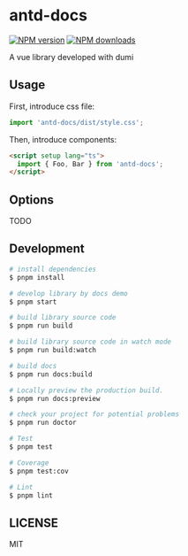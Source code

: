 # antd-docs

[![NPM version](https://img.shields.io/npm/v/antd-docs.svg?style=flat)](https://npmjs.org/package/antd-docs)
[![NPM downloads](http://img.shields.io/npm/dm/antd-docs.svg?style=flat)](https://npmjs.org/package/antd-docs)

A vue library developed with dumi

## Usage

First, introduce css file:

```ts
import 'antd-docs/dist/style.css';
```

Then, introduce components:

```html
<script setup lang="ts">
  import { Foo, Bar } from 'antd-docs';
</script>
```

## Options

TODO

## Development

```bash
# install dependencies
$ pnpm install

# develop library by docs demo
$ pnpm start

# build library source code
$ pnpm run build

# build library source code in watch mode
$ pnpm run build:watch

# build docs
$ pnpm run docs:build

# Locally preview the production build.
$ pnpm run docs:preview

# check your project for potential problems
$ pnpm run doctor

# Test
$ pnpm test

# Coverage
$ pnpm test:cov

# Lint
$ pnpm lint
```

## LICENSE

MIT
